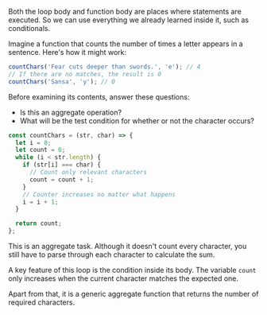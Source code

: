 
Both the loop body and function body are places where statements are executed. So we can use everything we already learned inside it, such as conditionals.

Imagine a function that counts the number of times a letter appears in a sentence. Here's how it might work:

```javascript
countChars('Fear cuts deeper than swords.', 'e'); // 4
// If there are no matches, the result is 0
countChars('Sansa', 'y'); // 0
```

Before examining its contents, answer these questions:

* Is this an aggregate operation?
* What will be the test condition for whether or not the character occurs?

```javascript
const countChars = (str, char) => {
  let i = 0;
  let count = 0;
  while (i < str.length) {
    if (str[i] === char) {
      // Count only relevant characters
      count = count + 1;
    }
    // Counter increases no matter what happens
    i = i + 1;
  }

  return count;
};
```

This is an aggregate task. Although it doesn't count every character, you still have to parse through each character to calculate the sum.

A key feature of this loop is the condition inside its body. The variable `count` only increases when the current character matches the expected one.

Apart from that, it is a generic aggregate function that returns the number of required characters.
